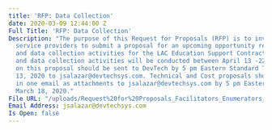 ```yaml
---
title: 'RFP: Data Collection'
date: 2020-03-09 12:44:00 Z
Full Title: 'RFP: Data Collection'
Description: "The purpose of this Request for Proposals (RFP) is to invite prospective
  service providers to submit a proposal for an upcoming opportunity requiring facilitation
  and data collection activities for the LAC Education Support Contract. Facilitation
  and data collection activities will be conducted between April 13 -22, 2020. \n\nQuestions
  on this proposal should be sent to DevTech by 5 pm Eastern Standard Time on March
  13, 2020 to jsalazar@devtechsys.com. Technical and Cost proposals should be submitted
  in one email as attachments to jsalazar@devtechsys.com by 5 pm Easter Standard  on
  March 18, 2020."
File URL: "/uploads/Request%20for%20Proposals_Facilitators_Enumerators_Data%20Entry_3.6.2020.docx"
Email Address: jsalazar@devtechsys.com
Is Open: false
---
```


